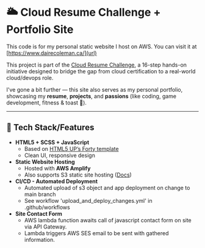 # 🌥️ Cloud Resume Challenge + Portfolio Site

This code is for my personal static website I host on AWS. You can visit it at [https://www.dairecoleman.ca/](url)

This project is part of the [Cloud Resume Challenge](https://cloudresumechallenge.dev/docs/the-challenge/aws/), a 16-step hands-on initiative designed to bridge the gap from cloud certification to a real-world cloud/devops role. 

I've gone a bit further — this site also serves as my personal portfolio, showcasing my **resume**, **projects**, and **passions** (like coding, game development, fitness & toast 🍞).

---

## 🔧 Tech Stack/Features

- **HTML5 + SCSS + JavaScript**
  - Based on [HTML5 UP’s Forty template](https://html5up.net/forty)
  - Clean UI, responsive design
- **Static Website Hosting**
  - Hosted with **AWS Amplify**
  - Also supports S3 static site hosting ([Docs](https://docs.aws.amazon.com/AmazonS3/latest/userguide/WebsiteHosting.html))
- **CI/CD - Automated Deployment**
  - Automated upload of s3 object and app deployment on change to main branch
  - See workflow 'upload_and_deploy_changes.yml' in .github/workflows
- **Site Contact Form**
  - AWS lambda function awaits call of javascript contact form on site via API Gateway.
  - Lambda triggers AWS SES email to be sent with gathered information.
